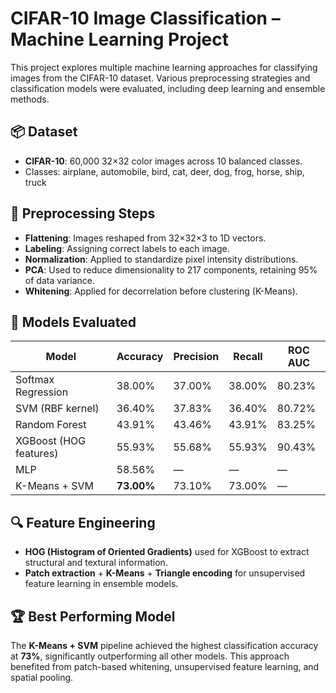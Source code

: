 # CIFAR-10 Image Classification – Machine Learning Project

This project explores multiple machine learning approaches for classifying images from the CIFAR-10 dataset. Various preprocessing strategies and classification models were evaluated, including deep learning and ensemble methods.

## 📦 Dataset

- **CIFAR-10**: 60,000 32×32 color images across 10 balanced classes.
- Classes: airplane, automobile, bird, cat, deer, dog, frog, horse, ship, truck

## 🧪 Preprocessing Steps

- **Flattening**: Images reshaped from 32×32×3 to 1D vectors.
- **Labeling**: Assigning correct labels to each image.
- **Normalization**: Applied to standardize pixel intensity distributions.
- **PCA**: Used to reduce dimensionality to 217 components, retaining 95% of data variance.
- **Whitening**: Applied for decorrelation before clustering (K-Means).

## 🧠 Models Evaluated

| Model              | Accuracy | Precision | Recall | ROC AUC |
|-------------------|----------|-----------|--------|---------|
| Softmax Regression| 38.00%   | 37.00%    | 38.00% | 80.23%  |
| SVM (RBF kernel)  | 36.40%   | 37.83%    | 36.40% | 80.72%  |
| Random Forest      | 43.91%   | 43.46%    | 43.91% | 83.25%  |
| XGBoost (HOG features)| 55.93%| 55.68%    | 55.93% | 90.43%  |
| MLP               | 58.56%   | —         | —      | —       |
| K-Means + SVM     | **73.00%**| 73.10%   | 73.00% | —       |

## 🔍 Feature Engineering

- **HOG (Histogram of Oriented Gradients)** used for XGBoost to extract structural and textural information.
- **Patch extraction** + **K-Means** + **Triangle encoding** for unsupervised feature learning in ensemble models.

## 🏆 Best Performing Model

The **K-Means + SVM** pipeline achieved the highest classification accuracy at **73%**, significantly outperforming all other models. This approach benefited from patch-based whitening, unsupervised feature learning, and spatial pooling.



